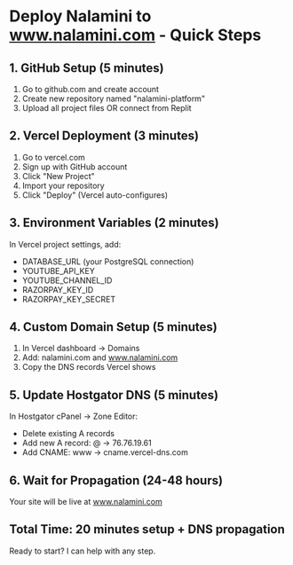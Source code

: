 # Deploy Nalamini to www.nalamini.com - Quick Steps

## 1. GitHub Setup (5 minutes)
1. Go to github.com and create account
2. Create new repository named "nalamini-platform"
3. Upload all project files OR connect from Replit

## 2. Vercel Deployment (3 minutes)
1. Go to vercel.com 
2. Sign up with GitHub account
3. Click "New Project"
4. Import your repository
5. Click "Deploy" (Vercel auto-configures)

## 3. Environment Variables (2 minutes)
In Vercel project settings, add:
- DATABASE_URL (your PostgreSQL connection)
- YOUTUBE_API_KEY 
- YOUTUBE_CHANNEL_ID
- RAZORPAY_KEY_ID
- RAZORPAY_KEY_SECRET

## 4. Custom Domain Setup (5 minutes)
1. In Vercel dashboard → Domains
2. Add: nalamini.com and www.nalamini.com
3. Copy the DNS records Vercel shows

## 5. Update Hostgator DNS (5 minutes)
In Hostgator cPanel → Zone Editor:
- Delete existing A records
- Add new A record: @ → 76.76.19.61
- Add CNAME: www → cname.vercel-dns.com

## 6. Wait for Propagation (24-48 hours)
Your site will be live at www.nalamini.com

## Total Time: 20 minutes setup + DNS propagation

Ready to start? I can help with any step.